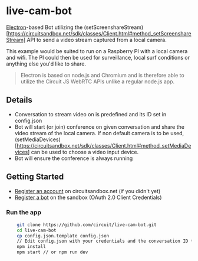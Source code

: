 # live-cam-bot

[Electron](https://electron.atom.io/)-based Bot utilizing the (setScreenshareStream)[https://circuitsandbox.net/sdk/classes/Client.html#method_setScreenshareStream] API to send a video stream captured from a local camera.

This example would be suited to run on a Raspberry PI with a local camera and wifi. The PI could then be used for surveillance, local surf conditions or anything else you'd like to share.

> Electron is based on node.js and Chromium and is therefore able to utilize the Circuit JS WebRTC APIs unlike a regular node.js app.

## Details
* Conversation to stream video on is predefined and its ID set in config.json
* Bot will start (or join) conference on given conversation and share the video stream of the local camera. If non default camera is to be used, (setMediaDevices)[https://circuitsandbox.net/sdk/classes/Client.html#method_setMediaDevices] can be used to choose a video input device.
* Bot will ensure the conference is always running

## Getting Started

* [Register an account](https://www.circuit.com/web/developers/registration) on circuitsandbox.net (if you didn't yet)
* [Register a bot](http://circuit.github.io/oauth) on the sandbox (OAuth 2.0 Client Credentials)

### Run the app

```bash
    git clone https://github.com/circuit/live-cam-bot.git
    cd live-cam-bot
    cp config.json.template config.json
    // Edit config.json with your credentials and the conversation ID to stream on
    npm install
    npm start // or npm run dev
```

